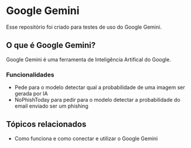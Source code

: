 # Google Gemini

Esse repositório foi criado para testes de uso do Google Gemini.

## O que é Google Gemini?

Google Gemini é uma ferramenta de Inteligência Artifical do Google.

### Funcionalidades

*   Pede para o modelo detectar qual a probabilidade de uma imagem ser gerada por IA
*   NoPhishToday para pedir para o modelo detectar a probabilidade do email enviado ser um phishing


## Tópicos relacionados

*   Como funciona e como conectar e utilizar o Google Gemini
